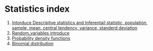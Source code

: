 # Statistics index

1. [Intorduce Descriptive statistics and Inferentail statistic, population, sample, mean, central tendency, variance, standerd deviation](./basic_concept.md)
2. [Random_variables introduce](./basic_concept.md)
3. [Probability density functions](./density_func.md)
4. [Binomial distribution](./Binomial_distribution.md)
